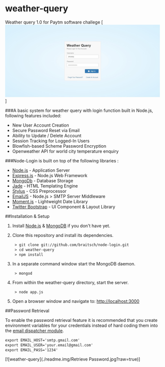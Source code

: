 # weather-query
Weather query 1.0 for Paytm software challege 
[![weather-query](./readme.img/Login.jpg?raw=true)]

###A basic system for weather query with login function built in Node.js, following features included:

* New User Account Creation
* Secure Password Reset via Email
* Ability to Update / Delete Account
* Session Tracking for Logged-In Users
* Blowfish-based Scheme Password Encryption
* Openweather API for world city temperature enquiry


###Node-Login is built on top of the following libraries :

* [Node.js](http://nodejs.org/) - Application Server
* [Express.js](http://expressjs.com/) - Node.js Web Framework
* [MongoDb](http://mongodb.org/) - Database Storage
* [Jade](http://jade-lang.com/) - HTML Templating Engine
* [Stylus](http://stylus-lang.com/) - CSS Preprocessor
* [EmailJS](http://github.com/eleith/emailjs) - Node.js > SMTP Server Middleware
* [Moment.js](http://momentjs.com/) - Lightweight Date Library
* [Twitter Bootstrap](http://twitter.github.com/bootstrap/) - UI Component & Layout Library


##Installation & Setup
1. Install [Node.js](https://nodejs.org/) & [MongoDB](https://www.mongodb.org/) if you don't have yet.
2. Clone this repository and install its dependencies.
		
		> git clone git://github.com/braitsch/node-login.git
		> cd weather-query
		> npm install
		
3. In a separate command window start the MongoDB daemon.

		> mongod

4. From within the weather-query directory, start the server.

		> node app.js
		
5. Open a browser window and navigate to: [http://localhost:3000](http://localhost:3000)

##Password Retrieval

To enable the password retrieval feature it is recommended that you create environment variables for your credentials instead of hard coding them into the [email dispatcher module](https://github.com/CDkeyZhoukay/weather-query.git/weather-query/app/server/modules/email-dispatcher.js).

	export EMAIL_HOST='smtp.gmail.com'
	export EMAIL_USER='your.email@gmail.com'
	export EMAIL_PASS='1234'

[![weather-query](./readme.img/Retrieve Password.jpg?raw=true)]
